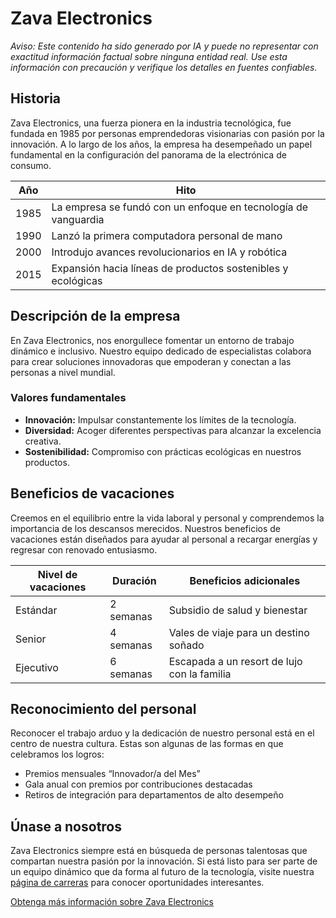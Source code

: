 # Zava Electronics

*Aviso: Este contenido ha sido generado por IA y puede no representar con exactitud información factual sobre ninguna entidad real. Use esta información con precaución y verifique los detalles en fuentes confiables.*

## Historia

Zava Electronics, una fuerza pionera en la industria tecnológica, fue fundada en 1985 por personas emprendedoras visionarias con pasión por la innovación. A lo largo de los años, la empresa ha desempeñado un papel fundamental en la configuración del panorama de la electrónica de consumo.

| Año | Hito |
|------|-----------|
| 1985 | La empresa se fundó con un enfoque en tecnología de vanguardia |
| 1990 | Lanzó la primera computadora personal de mano |
| 2000 | Introdujo avances revolucionarios en IA y robótica |
| 2015 | Expansión hacia líneas de productos sostenibles y ecológicas |

## Descripción de la empresa

En Zava Electronics, nos enorgullece fomentar un entorno de trabajo dinámico e inclusivo. Nuestro equipo dedicado de especialistas colabora para crear soluciones innovadoras que empoderan y conectan a las personas a nivel mundial.

### Valores fundamentales

- **Innovación:** Impulsar constantemente los límites de la tecnología.
- **Diversidad:** Acoger diferentes perspectivas para alcanzar la excelencia creativa.
- **Sostenibilidad:** Compromiso con prácticas ecológicas en nuestros productos.

## Beneficios de vacaciones

Creemos en el equilibrio entre la vida laboral y personal y comprendemos la importancia de los descansos merecidos. Nuestros beneficios de vacaciones están diseñados para ayudar al personal a recargar energías y regresar con renovado entusiasmo.

| Nivel de vacaciones | Duración | Beneficios adicionales |
|---------------------|----------|------------------------|
| Estándar            | 2 semanas | Subsidio de salud y bienestar |
| Senior              | 4 semanas | Vales de viaje para un destino soñado |
| Ejecutivo           | 6 semanas | Escapada a un resort de lujo con la familia |

## Reconocimiento del personal

Reconocer el trabajo arduo y la dedicación de nuestro personal está en el centro de nuestra cultura. Estas son algunas de las formas en que celebramos los logros:

- Premios mensuales “Innovador/a del Mes”
- Gala anual con premios por contribuciones destacadas
- Retiros de integración para departamentos de alto desempeño

## Únase a nosotros

Zava Electronics siempre está en búsqueda de personas talentosas que compartan nuestra pasión por la innovación. Si está listo para ser parte de un equipo dinámico que da forma al futuro de la tecnología, visite nuestra [página de carreras](http://www.Zava.com) para conocer oportunidades interesantes.

[Obtenga más información sobre Zava Electronics](http://www.Zava.com)
